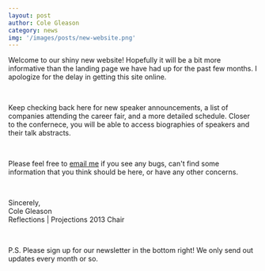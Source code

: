 ```yaml
---
layout: post
author: Cole Gleason
category: news
img: '/images/posts/new-website.png'
---
```


Welcome to our shiny new website! Hopefully it will be a bit more informative than the landing page we have had up for the past few months. I apologize for the delay in getting this site online.

<br />

Keep checking back here for new speaker announcements, a list of companies attending the career fair, and a more detailed schedule.  Closer to the confernece, you will be able to access biographies of speakers and their talk abstracts.  

<br />

Please feel free to [email me](mailto:conference-chair@acm.uiuc.edu) if you see any bugs, can't find some information that you think should be here, or have any other concerns.  

<br />

Sincerely,  
Cole Gleason  
Reflections | Projections 2013 Chair

<br />

P.S. Please sign up for our newsletter in the bottom right! We only send out updates every month or so.
